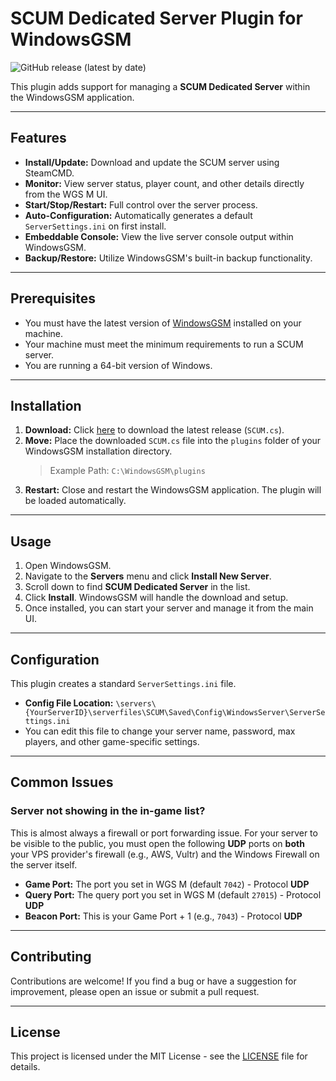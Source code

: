 # SCUM Dedicated Server Plugin for WindowsGSM

![GitHub release (latest by date)](https://img.shields.io/github/v/release/your-username/your-repo-name?style=for-the-badge)


This plugin adds support for managing a **SCUM Dedicated Server** within the WindowsGSM application.

---

## Features

* **Install/Update:** Download and update the SCUM server using SteamCMD.
* **Monitor:** View server status, player count, and other details directly from the WGS M UI.
* **Start/Stop/Restart:** Full control over the server process.
* **Auto-Configuration:** Automatically generates a default `ServerSettings.ini` on first install.
* **Embeddable Console:** View the live server console output within WindowsGSM.
* **Backup/Restore:** Utilize WindowsGSM's built-in backup functionality.

---

## Prerequisites

* You must have the latest version of [WindowsGSM](https://windowsgsm.com/) installed on your machine.
* Your machine must meet the minimum requirements to run a SCUM server.
* You are running a 64-bit version of Windows.

---

## Installation

1.  **Download:** Click [here](https://github.com/SLBlackHatMan/WindowsGSM.SCUM) to download the latest release (`SCUM.cs`).
2.  **Move:** Place the downloaded `SCUM.cs` file into the `plugins` folder of your WindowsGSM installation directory.
    > Example Path: `C:\WindowsGSM\plugins`
3.  **Restart:** Close and restart the WindowsGSM application. The plugin will be loaded automatically.

---

## Usage

1.  Open WindowsGSM.
2.  Navigate to the **Servers** menu and click **Install New Server**.
3.  Scroll down to find **SCUM Dedicated Server** in the list.
4.  Click **Install**. WindowsGSM will handle the download and setup.
5.  Once installed, you can start your server and manage it from the main UI.

---

## Configuration

This plugin creates a standard `ServerSettings.ini` file.

* **Config File Location:** `\servers\{YourServerID}\serverfiles\SCUM\Saved\Config\WindowsServer\ServerSettings.ini`
* You can edit this file to change your server name, password, max players, and other game-specific settings.

---

## Common Issues

### Server not showing in the in-game list?

This is almost always a firewall or port forwarding issue. For your server to be visible to the public, you must open the following **UDP** ports on **both** your VPS provider's firewall (e.g., AWS, Vultr) and the Windows Firewall on the server itself.

* **Game Port:** The port you set in WGS M (default `7042`) - Protocol **UDP**
* **Query Port:** The query port you set in WGS M (default `27015`) - Protocol **UDP**
* **Beacon Port:** This is your Game Port + 1 (e.g., `7043`) - Protocol **UDP**

---

## Contributing

Contributions are welcome! If you find a bug or have a suggestion for improvement, please open an issue or submit a pull request.

---

## License

This project is licensed under the MIT License - see the [LICENSE](LICENSE) file for details.

